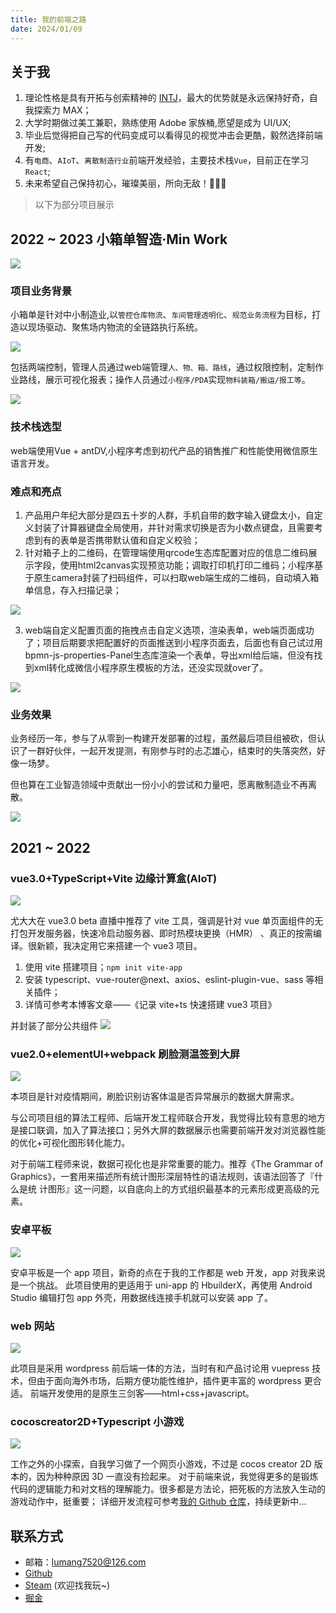 ```yaml
---
title: 我的前端之路
date: 2024/01/09
---
```


## 关于我

1. 理论性格是具有开拓与创索精神的 [INTJ](https://www.16personalities.com/ch/intj-%E4%BA%BA%E6%A0%BC)，最大的优势就是永远保持好奇，自我探索力 MAX；
2. 大学时期做过美工兼职，熟练使用 Adobe 家族桶,愿望是成为 UI/UX;
3. 毕业后觉得把自己写的代码变成可以看得见的视觉冲击会更酷，毅然选择前端开发;
4. 有`电商`、`AIoT`、`离散制造行业`前端开发经验，主要技术栈`Vue`，目前正在学习`React`;
5. 未来希望自己保持初心，璀璨美丽，所向无敌！🎉🎊✨

>以下为部分项目展示

## 2022 ~ 2023 小箱单智造·Min Work

<img src="https://cetacea-1304984885.cos.ap-shanghai.myqcloud.com/project/006.png"/>

### 项目业务背景

小箱单是针对中小制造业,以`管控仓库物流`、`车间管理透明化`、`规范业务流程`为目标，打造以现场驱动、聚焦场内物流的全链路执行系统。

<img src="https://cetacea-1304984885.cos.ap-shanghai.myqcloud.com/project/003.jpg"/>

包括两端控制，管理人员通过web端管理`人、物、箱、路线`，通过权限控制，定制作业路线，展示可视化报表；操作人员通过`小程序/PDA`实现`物料装箱/搬运/报工等`。

<img src="https://cetacea-1304984885.cos.ap-shanghai.myqcloud.com/project/009.jpg"/>

### 技术栈选型

web端使用Vue + antDV,小程序考虑到初代产品的销售推广和性能使用微信原生语言开发。

### 难点和亮点

1. 产品用户年纪大部分是四五十岁的人群，手机自带的数字输入键盘太小，自定义封装了计算器键盘全局使用，并针对需求切换是否为小数点键盘，且需要考虑到有的表单是否携带默认值和自定义校验；
2. 针对箱子上的二维码，在管理端使用qrcode生态库配置对应的信息二维码展示字段，使用html2canvas实现预览功能；调取打印机打印二维码；小程序基于原生camera封装了扫码组件，可以扫取web端生成的二维码，自动填入箱单信息，存入扫描记录；
   
<img src="https://cetacea-1304984885.cos.ap-shanghai.myqcloud.com/project/008.jpg"/>

3. web端自定义配置页面的拖拽点击自定义选项，渲染表单，web端页面成功了；项目后期要求把配置好的页面推送到小程序页面去，后面也有自己试过用bpmn-js-properties-Panel生态库渲染一个表单，导出xml给后端，但没有找到xml转化成微信小程序原生模板的方法，还没实现就over了。

<img src="https://cetacea-1304984885.cos.ap-shanghai.myqcloud.com/project/012.png"/>

### 业务效果

业务经历一年，参与了从零到一构建开发部署的过程，虽然最后项目组被砍，但认识了一群好伙伴，一起开发提测，有刚参与时的忐忑雄心，结束时的失落突然，好像一场梦。

但也算在工业智造领域中贡献出一份小小的尝试和力量吧，愿离散制造业不再离散。

<img src="https://cetacea-1304984885.cos.ap-shanghai.myqcloud.com/memories/001.jpg"/>

## 2021 ~ 2022

### vue3.0+TypeScript+Vite 边缘计算盒(AIoT)

<img src="https://cetacea-1304984885.cos.ap-shanghai.myqcloud.com/project/001.png"/>

尤大大在 vue3.0 beta 直播中推荐了 vite 工具，强调是针对 vue 单页面组件的无打包开发服务器，快速冷启动服务器、即时热模块更换（HMR）
、真正的按需编译。很新颖，我决定用它来搭建一个 vue3 项目。

1. 使用 vite 搭建项目；`npm init vite-app`<br>
2. 安装 typescript、vue-router@next、axios、eslint-plugin-vue、sass 等相关插件；<br>
3. 详情可参考本博客文章——《记录 vite+ts 快速搭建 vue3 项目》

并封装了部分公共组件
<img src="https://cetacea-1304984885.cos.ap-shanghai.myqcloud.com/project/002.png"/>

### vue2.0+elementUI+webpack 刷脸测温签到大屏

<img src="https://cetacea-1304984885.cos.ap-shanghai.myqcloud.com/project/014.png"/>

本项目是针对疫情期间，刷脸识别访客体温是否异常展示的数据大屏需求。

与公司项目组的算法工程师、后端开发工程师联合开发，我觉得比较有意思的地方是接口联调，加入了算法接口；另外大屏的数据展示也需要前端开发对浏览器性能的优化+可视化图形转化能力。

对于前端工程师来说，数据可视化也是非常重要的能力。推荐《The Grammar of Graphics》，⼀套⽤来描述所有统计图形深层特性的语法规则，该语法回答了『什么是统 计图形』这⼀问题，以⾃底向上的⽅式组织最基本的元素形成更⾼级的元素。

### 安卓平板

<img src="https://cetacea-1304984885.cos.ap-shanghai.myqcloud.com/project/016.png"/>

安卓平板是一个 app 项目，新奇的点在于我的工作都是 web 开发，app 对我来说是一个挑战。
此项目使用的更适用于 uni-app 的 HbuilderX，再使用 Android Studio 编辑打包 app 外壳，用数据线连接手机就可以安装 app 了。

### web 网站

<img src="https://cetacea-1304984885.cos.ap-shanghai.myqcloud.com/project/015.png"/>

此项目是采用 wordpress 前后端一体的方法，当时有和产品讨论用 vuepress 技术，但由于面向海外市场，后期方便功能性维护，插件更丰富的 wordpress 更合适。
前端开发使用的是原生三剑客——html+css+javascript。

### cocoscreator2D+Typescript 小游戏

<img src="https://cetacea-1304984885.cos.ap-shanghai.myqcloud.com/project/017.gif"/>

工作之外的小探索，自我学习做了一个网页小游戏，不过是 cocos creator 2D 版本的，因为种种原因 3D 一直没有捡起来。
对于前端来说，我觉得更多的是锻炼代码的逻辑能力和对文档的理解能力。很多都是方法论，把死板的方法放入生动的游戏动作中，挺重要；
详细开发流程可参考[我的 Github 仓库](https://github.com/basilosauridae/canvas-cocos)，持续更新中...

## 联系方式

- 邮箱：lumang7520@126.com
- [Github](https://github.com/Basilosauridae)
- [Steam](https://steamcommunity.com/profiles/76561199024540854/) (欢迎找我玩~)
- [掘金](https://juejin.cn/user/2489763823616141)
